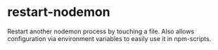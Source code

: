 restart-nodemon
===============

Restart another nodemon process by touching a file. Also allows configuration via environment
variables to easily use it in npm-scripts.
